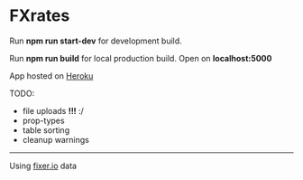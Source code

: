 # FXrates

Run **npm run start-dev** for development build.

Run **npm run build** for local production build. Open on **localhost:5000**

App hosted on [Heroku](https://fxrates-5697.herokuapp.com/)


TODO:
* file uploads **!!!** :/
* prop-types
* table sorting
* cleanup warnings
--------
Using [fixer.io](fixer.io) data
